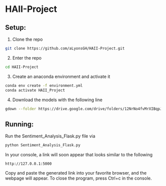 # HAII-Project

## Setup:
1. Clone the repo
```bash
git clone https://github.com/aLyonsGH/HAII-Project.git
```
2. Enter the repo
```bash
cd HAII-Project
```
3. Create an anaconda environment and activate it
```bash
conda env create -f environment.yml
conda activate HAII_Project
```
4. Download the models with the following line
```bash
gdown --folder https://drive.google.com/drive/folders/12NrNo4fvMrXIBqpJnQRUQIlr4rBTByRC
```
## Running:
Run the Sentiment_Analysis_Flask.py file via
```bash
python Sentiment_Analysis_Flask.py
```
In your console, a link will soon appear that looks similar to the following
```text
http://127.0.0.1:5000
```
Copy and paste the generated link into your favorite browser, and the webpage will appear. To close the program, press Ctrl+c in the console.
